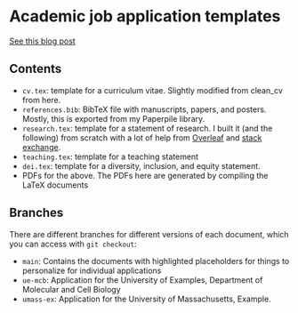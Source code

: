 # Academic job application templates

<!-- TODO: add link -->
[See this blog post](#) 

## Contents

- `cv.tex`: template for a curriculum vitae.
  Slightly modified from clean_cv from here.
- `references.bib`: BibTeX file with manuscripts, papers, and posters.
  Mostly, this is exported from my Paperpile library.
- `research.tex`: template for a statement of research.
  I built it (and the following) from scratch with a lot of help
  from [Overleaf](https://overleaf.com/learn)
  and [stack exchange](https://tex.stackexchange.com).
- `teaching.tex`: template for a teaching statement
- `dei.tex`: template for a diversity, inclusion, and equity statement.
- PDFs for the above. The PDFs here are generated by compiling the LaTeX documents

## Branches

There are different branches for different versions of each document,
which you can access with `git checkout`:

- `main`: Contains the documents with highlighted placeholders for
  things to personalize for individual applications
- `ue-mcb`: Application for the University of Examples,
  Department of Molecular and Cell Biology
- `umass-ex`: Application for the University of Massachusetts, Example.
